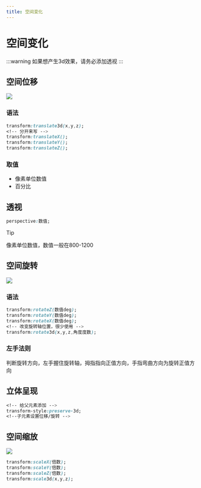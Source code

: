 ```yaml
---
title: 空间变化
---
```


# 空间变化

:::warning
如果想产生3d效果，请务必添加透视
:::

## 空间位移
![](/images/css/2023-07-30-16-05-10.gif)
### 语法

```css
transform:translate3d(x,y,z);
<!-- 分开来写 -->
transform:translateX();
transform:translateY();
transform:translateZ();
```

### 取值

- 像素单位数值
- 百分比

## 透视

```css
perspective:数值;
```

>[!tip]
>像素单位数值，数值一般在800-1200

## 空间旋转
![](/images/css/2023-07-30-16-29-48.gif)

### 语法

```css
transform:rotateZ(数值deg);
transform:rotateY(数值deg);
transform:rotateX(数值deg);
<!-- 改变旋转轴位置，很少使用 -->
transform:rotate3d(x,y,z,角度度数);
```

### 左手法则

判断旋转方向，左手握住旋转轴，拇指指向正值方向，手指弯曲方向为旋转正值方向

## 立体呈现

```css
<!-- 给父元素添加 -->
transform-style:preserve-3d;
<!--子元素设置位移/旋转 -->
```

## 空间缩放
![](/images/css/2023-07-30-16-37-42.gif)
```css
transform:scaleX(倍数);
transform:scaleY(倍数);
transform:scaleZ(倍数);
transform:scale3d(x,y,z);
```